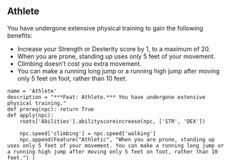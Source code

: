 ## Athlete
You have undergone extensive physical training to gain the following benefits:

* Increase your Strength or Dexterity score by 1, to a maximum of 20.
* When you are prone, standing up uses only 5 feet of your movement.
* Climbing doesn't cost you extra movement.
* You can make a running long jump or a running high jump after moving only 5 feet on foot, rather than 10 feet.

```
name = 'Athlete'
description = "***Feat: Athlete.*** You have undergone extensive physical training."
def prereq(npc): return True
def apply(npc):
    roots['Abilities'].abilityscoreincrease(npc, ['STR', 'DEX'])

    npc.speed['climbing'] = npc.speed['walking']
    npc.append(Feature("Athletic", "When you are prone, standing up uses only 5 feet of your movement. You can make a running long jump or a running high jump after moving only 5 feet on foot, rather than 10 feet.") )
```
